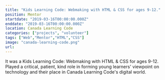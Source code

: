 ```yaml
---
title: "Kids Learning Code: Webmaking with HTML & CSS for ages 9-12."
position: Mentor
startdate: "2019-03-16T00:00:00.000Z"
enddate: "2019-03-16T00:00:00.000Z"
location: Canada Learning Code
categories: ["projects", "volunteer"]
tags: ["Web","Mentor","HTML","CSS"]
image: "canada-learning-code.png"
url:
---
```


It was a Kids Learning Code: Webmaking with HTML & CSS for ages 9-12.  Played a critical, patient, kind role in forming young learners' viewpoint on technology and their place in Canada Learning Code's digital world.